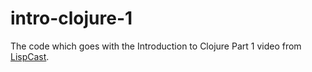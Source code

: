 intro-clojure-1
===============

The code which goes with the Introduction to Clojure Part 1 video from [LispCast].

[LispCast]: http://lispcast.com/
